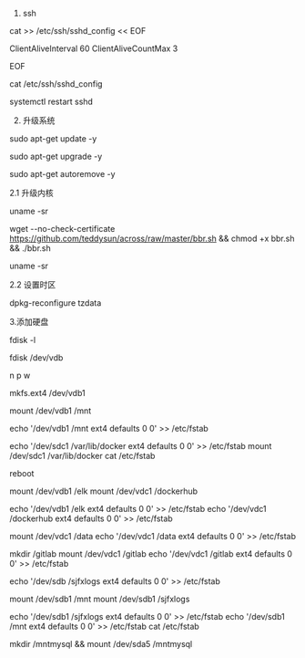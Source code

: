 

1. ssh

cat >> /etc/ssh/sshd_config << EOF

ClientAliveInterval 60
ClientAliveCountMax 3

EOF

cat /etc/ssh/sshd_config

systemctl restart sshd


2. 升级系统

sudo apt-get update -y

sudo apt-get upgrade -y

sudo apt-get autoremove -y

2.1 升级内核

uname -sr

wget --no-check-certificate https://github.com/teddysun/across/raw/master/bbr.sh && chmod +x bbr.sh && ./bbr.sh

uname -sr

2.2 设置时区

dpkg-reconfigure tzdata


3.添加硬盘

fdisk  -l



fdisk /dev/vdb

n p w

mkfs.ext4  /dev/vdb1

mount /dev/vdb1 /mnt

echo '/dev/vdb1 /mnt ext4 defaults 0 0' >> /etc/fstab

echo '/dev/sdc1 /var/lib/docker ext4 defaults 0 0' >> /etc/fstab
 mount /dev/sdc1 /var/lib/docker
cat /etc/fstab

reboot

mount /dev/vdb1 /elk
mount /dev/vdc1 /dockerhub


echo '/dev/vdb1 /elk ext4 defaults 0 0' >> /etc/fstab
echo '/dev/vdc1 /dockerhub ext4 defaults 0 0' >> /etc/fstab

mount /dev/vdc1 /data
echo '/dev/vdc1 /data ext4 defaults 0 0' >> /etc/fstab

mkdir /gitlab
mount /dev/vdc1 /gitlab
echo '/dev/vdc1 /gitlab ext4 defaults 0 0' >> /etc/fstab


echo '/dev/sdb /sjfxlogs ext4 defaults 0 0' >> /etc/fstab


mount /dev/sdb1 /mnt
mount /dev/sdb1 /sjfxlogs

echo '/dev/sdb1 /sjfxlogs ext4 defaults 0 0' >> /etc/fstab
echo '/dev/sdb1 /mnt ext4 defaults 0 0' >> /etc/fstab
cat /etc/fstab


mkdir /mntmysql && mount /dev/sda5 /mntmysql